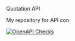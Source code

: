 Quotation API

My repository for API con

[![OpenAPI Checks](https://github.com/MohammadAliAmir/rfq-api/actions/workflows/actions.yml/badge.svg)](https://github.com/MohammadAliAmir/rfq-api/actions/workflows/actions.yml)